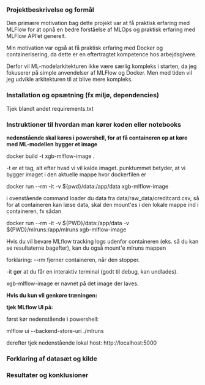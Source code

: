 ### Projektbeskrivelse og formål

Den primære motivation bag dette projekt var at få praktisk erfaring med MLFlow for at opnå en bedre forståelse af MLOps og praktisk erfaring med MLFlow API’et generelt.

Min motivation var også at få praktisk erfaring med Docker og containerisering, da dette er en eftertragtet kompetence hos arbejdsgivere.

Derfor vil ML-modelarkitekturen ikke være særlig kompleks i starten, da jeg fokuserer på simple anvendelser af MLFlow og Docker. Men med tiden vil jeg udvikle arkitekturen til at blive mere kompleks.

### Installation og opsætning (fx miljø, dependencies)

Tjek blandt andet requirements.txt

### Instruktioner til hvordan man kører koden eller notebooks

**nedenstående skal køres i powershell, for at få containeren op at køre med ML-modellen**
**bygger et image** 

docker build -t xgb-mlflow-image .

-t er et tag, alt efter hvad vi vil kalde imaget. punktummet betyder, at vi bygger imaget i den aktuelle mappe hvor dockerfilen er

docker run --rm -it -v ${pwd}/data:/app/data xgb-mlflow-image

i ovenstående command loader du data fra data/raw_data/creditcard.csv, så for at containeren kan læse data, skal den mount'es i den lokale mappe ind i containeren, fx sådan

docker run --rm -it -v ${PWD}/data:/app/data -v ${PWD}/mlruns:/app/mlruns xgb-mlflow-image

Hvis du vil bevare MLflow tracking logs udenfor containeren (eks. så du kan se resultaterne bagefter), kan du også mount'e mlruns mappen

forklaring:
--rm fjerner containeren, når den stopper.

-it gør at du får en interaktiv terminal (godt til debug, kan undlades).

xgb-mlflow-image er navnet på det image der laves.

**Hvis du kun vil genkøre træningen:**

**tjek MLflow UI på:**

først kør nedenstående i powershell:

mlflow ui --backend-store-uri ./mlruns

derefter tjek nedenstående lokal host:
http://localhost:5000

### Forklaring af datasæt og kilde



### Resultater og konklusioner
